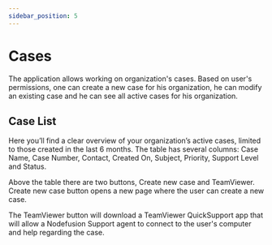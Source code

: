 ```yaml
---
sidebar_position: 5
---
```


# Cases

The application allows working on organization's cases.
Based on user's permissions, one can create a new case for his organization, he can modify an existing case and he can see all active cases for his organization.

## Case List

Here you’ll find a clear overview of your organization’s active cases, limited to those created in the last 6 months.
The table has several columns: Case Name, Case Number, Contact, Created On, Subject, Priority, Support Level and Status.

Above the table there are two buttons, Create new case and TeamViewer.
Create new case button opens a new page where the user can create a new case.

The TeamViewer button will download a TeamViewer QuickSupport app that will allow a Nodefusion Support agent to connect to the user's computer and help regarding the case.
